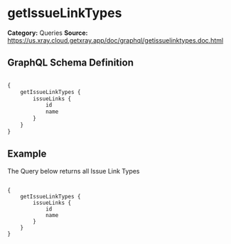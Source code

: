 # getIssueLinkTypes

**Category:** Queries
**Source:** https://us.xray.cloud.getxray.app/doc/graphql/getissuelinktypes.doc.html

## GraphQL Schema Definition

```graphql

{
    getIssueLinkTypes {
        issueLinks {
            id
            name
        }
    }
}

```

## Example

The Query below returns all Issue Link Types

```

{
    getIssueLinkTypes {
        issueLinks {
            id
            name
        }
    }
}

```